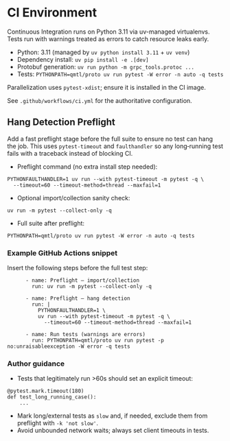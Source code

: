 # CI Environment

Continuous Integration runs on Python 3.11 via uv-managed virtualenvs. Tests run with warnings treated as errors to catch resource leaks early.

- Python: 3.11 (managed by `uv python install 3.11` + `uv venv`)
- Dependency install: `uv pip install -e .[dev]`
- Protobuf generation: `uv run python -m grpc_tools.protoc ...`
- Tests: `PYTHONPATH=qmtl/proto uv run pytest -W error -n auto -q tests`

Parallelization uses `pytest-xdist`; ensure it is installed in the CI image.

See `.github/workflows/ci.yml` for the authoritative configuration.

## Hang Detection Preflight

Add a fast preflight stage before the full suite to ensure no test can hang the job. This uses `pytest-timeout` and `faulthandler` so any long‑running test fails with a traceback instead of blocking CI.

- Preflight command (no extra install step needed):

```
PYTHONFAULTHANDLER=1 uv run --with pytest-timeout -m pytest -q \
  --timeout=60 --timeout-method=thread --maxfail=1
```

- Optional import/collection sanity check:

```
uv run -m pytest --collect-only -q
```

- Full suite after preflight:

```
PYTHONPATH=qmtl/proto uv run pytest -W error -n auto -q tests
```

### Example GitHub Actions snippet

Insert the following steps before the full test step:

```
      - name: Preflight – import/collection
        run: uv run -m pytest --collect-only -q

      - name: Preflight – hang detection
        run: |
          PYTHONFAULTHANDLER=1 \
          uv run --with pytest-timeout -m pytest -q \
            --timeout=60 --timeout-method=thread --maxfail=1

      - name: Run tests (warnings are errors)
        run: PYTHONPATH=qmtl/proto uv run pytest -p no:unraisableexception -W error -q tests
```

### Author guidance

- Tests that legitimately run >60s should set an explicit timeout:

```
@pytest.mark.timeout(180)
def test_long_running_case():
    ...
```

- Mark long/external tests as `slow` and, if needed, exclude them from preflight with `-k 'not slow'`.
- Avoid unbounded network waits; always set client timeouts in tests.
